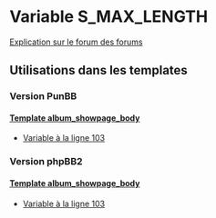 # Variable S_MAX_LENGTH
[Explication sur le forum des forums](http://forum.forumactif.com/t294113-listing-des-variables#S_MAX_LENGTH)
## Utilisations dans les templates
### Version PunBB
#### [Template album_showpage_body](punbb/album_showpage_body.md)
* [Variable à la ligne 103](../punbb/album_showpage_body.tpl#L103)
### Version phpBB2
#### [Template album_showpage_body](subsilver/album_showpage_body.md)
* [Variable à la ligne 103](../subsilver/album_showpage_body.tpl#L103)
